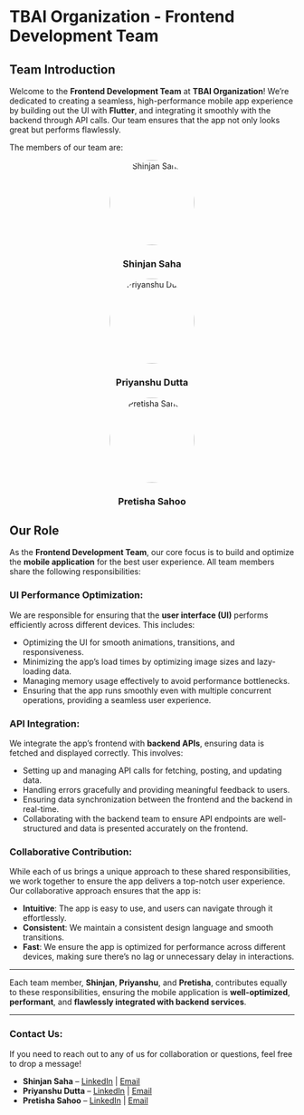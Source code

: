 # TBAI Organization - Frontend Development Team

## Team Introduction

Welcome to the **Frontend Development Team** at **TBAI Organization**! We’re dedicated to creating a seamless, high-performance mobile app experience by building out the UI with **Flutter**, and integrating it smoothly with the backend through API calls. Our team ensures that the app not only looks great but performs flawlessly.

The members of our team are:

<div align="center">
  <img src="https://i.postimg.cc/Kc69XBxs/1714044619720.jpg" alt="Shinjan Saha" width="150" style="border-radius: 50%;"/>
  <h3>Shinjan Saha</h3>
</div>

<div align="center">
  <img src="https://i.postimg.cc/tCGzvbNK/1735360948596.jpg" alt="Priyanshu Dutta" width="150" style="border-radius: 50%;"/>
  <h3>Priyanshu Dutta</h3>
</div>



<div align="center">
  <img src="https://i.postimg.cc/tJWNRvpv/1734033696139.jpg" alt="Pretisha Sahoo" width="150" style="border-radius: 50%;"/>
  <h3>Pretisha Sahoo</h3>
</div>

## Our Role

As the **Frontend Development Team**, our core focus is to build and optimize the **mobile application** for the best user experience. All team members share the following responsibilities:

### **UI Performance Optimization**:
We are responsible for ensuring that the **user interface (UI)** performs efficiently across different devices. This includes:

- Optimizing the UI for smooth animations, transitions, and responsiveness.
- Minimizing the app’s load times by optimizing image sizes and lazy-loading data.
- Managing memory usage effectively to avoid performance bottlenecks.
- Ensuring that the app runs smoothly even with multiple concurrent operations, providing a seamless user experience.

### **API Integration**:
We integrate the app’s frontend with **backend APIs**, ensuring data is fetched and displayed correctly. This involves:

- Setting up and managing API calls for fetching, posting, and updating data.
- Handling errors gracefully and providing meaningful feedback to users.
- Ensuring data synchronization between the frontend and the backend in real-time.
- Collaborating with the backend team to ensure API endpoints are well-structured and data is presented accurately on the frontend.

### **Collaborative Contribution**:
While each of us brings a unique approach to these shared responsibilities, we work together to ensure the app delivers a top-notch user experience. Our collaborative approach ensures that the app is:

- **Intuitive**: The app is easy to use, and users can navigate through it effortlessly.
- **Consistent**: We maintain a consistent design language and smooth transitions.
- **Fast**: We ensure the app is optimized for performance across different devices, making sure there’s no lag or unnecessary delay in interactions.

---

Each team member, **Shinjan**, **Priyanshu**, and **Pretisha**, contributes equally to these responsibilities, ensuring the mobile application is **well-optimized**, **performant**, and **flawlessly integrated with backend services**.

---

### Contact Us:
If you need to reach out to any of us for collaboration or questions, feel free to drop a message!

- **Shinjan Saha** – [LinkedIn](https://www.linkedin.com/in/shinjan-saha-404064248) | [Email](mailto:shinjansaha@technobillioai.com)
- **Priyanshu Dutta** – [LinkedIn](https://www.linkedin.com/in/priyanshudutta04) | [Email](mailto:priyanshudutta@technobillionai.com)
- **Pretisha Sahoo** – [LinkedIn](https://www.linkedin.com/in/pretisha-sahoo) | [Email](mailto:pretishasahoo@technobilllionai.com)
